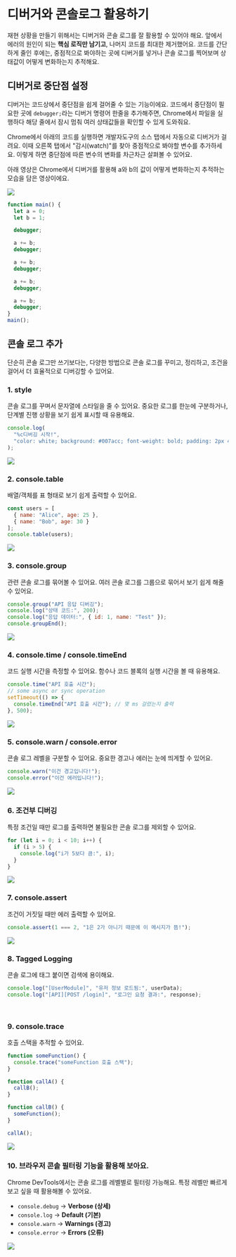 # 디버거와 콘솔로그 활용하기

재현 상황을 만들기 위해서는 디버거와 콘솔 로그를 잘 활용할 수 있어야 해요. 앞에서 에러의 원인이 되는 **핵심 로직만 남기고**, 나머지 코드를 최대한 제거했어요. 코드를 간단하게 줄인 후에는, 중점적으로 봐야하는 곳에 디버거를 넣거나 콘솔 로그를 찍어보며 상태값이 어떻게 변화하는지 추적해요.

## 디버거로 중단점 설정

디버거는 코드상에서 중단점을 쉽게 걸어줄 수 있는 기능이에요. 코드에서 중단점이 필요한 곳에 `debugger;`라는 디버거 명령어 한줄을 추가해주면, Chrome에서 파일을 실행하다 해당 줄에서 잠시 멈춰 여러 상태값들을 확인할 수 있게 도와줘요.

Chrome에서 아래의 코드를 실행하면 개발자도구의 소스 탭에서 자동으로 디버거가 걸려요. 이때 오른쪽 탭에서 "감시(watch)"를 찾아 중점적으로 봐야할 변수를 추가하세요. 이렇게 하면 중단점에 따른 변수의 변화를 차근차근 살펴볼 수 있어요.

아래 영상은 Chrome에서 디버거를 활용해 a와 b의 값이 어떻게 변화하는지 추적하는 모습을 담은 영상이에요.

![](../../images/reproduce/chrome-debugger.gif)

```js 5,8,11,14,17
function main() {
  let a = 0;
  let b = 1;

  debugger;

  a += b;
  debugger;

  a += b;
  debugger;

  a += b;
  debugger;

  a += b;
  debugger;
}
main();
```

## 콘솔 로그 추가

단순히 콘솔 로그만 쓰기보다는, 다양한 방법으로 콘솔 로그를 꾸미고, 정리하고, 조건을 걸어서 더 효율적으로 디버깅할 수 있어요.

### 1. style

콘솔 로그를 꾸며서 문자열에 스타일을 줄 수 있어요. 중요한 로그를 한눈에 구분하거나, 단계별 진행 상황을 보기 쉽게 표시할 때 유용해요.

```js
console.log(
  "%c디버깅 시작!",
  "color: white; background: #007acc; font-weight: bold; padding: 2px 4px; border-radius: 4px;"
);
```

![](../../images/reproduce/console/1.png)
<br>

### 2. console.table

배열/객체를 표 형태로 보기 쉽게 출력할 수 있어요.

```js
const users = [
  { name: "Alice", age: 25 },
  { name: "Bob", age: 30 }
];
console.table(users);
```

![](../../images/reproduce/console/2.png)
<br>

### 3. console.group

관련 콘솔 로그를 묶어볼 수 있어요. 여러 콘솔 로그를 그룹으로 묶어서 보기 쉽게 해줄 수 있어요.

```js
console.group("API 응답 디버깅");
console.log("상태 코드:", 200);
console.log("응답 데이터:", { id: 1, name: "Test" });
console.groupEnd();
```

![](../../images/reproduce/console/3.png)
<br>

### 4. console.time / console.timeEnd

코드 실행 시간을 측정할 수 있어요. 함수나 코드 블록의 실행 시간을 볼 때 유용해요.

```js
console.time("API 호출 시간");
// some async or sync operation
setTimeout(() => {
  console.timeEnd("API 호출 시간"); // 몇 ms 걸렸는지 출력
}, 500);
```

![](../../images/reproduce/console/4.png)
<br>

### 5. console.warn / console.error

콘솔 로그 레벨을 구분할 수 있어요. 중요한 경고나 에러는 눈에 띄게할 수 있어요.

```js
console.warn("이건 경고입니다!");
console.error("이건 에러입니다!");
```

![](../../images/reproduce/console/5.png)
<br>

### 6. 조건부 디버깅

특정 조건일 때만 로그를 출력하면 불필요한 콘솔 로그를 제외할 수 있어요.

```js
for (let i = 0; i < 10; i++) {
  if (i > 5) {
    console.log("i가 5보다 큼:", i);
  }
}
```

![](../../images/reproduce/console/6.png)
<br>

### 7. console.assert

조건이 거짓일 때만 에러 출력할 수 있어요.

```js
console.assert(1 === 2, "1은 2가 아니기 때문에 이 메시지가 뜸!");
```

![](../../images/reproduce/console/7.png)
<br>

### 8. Tagged Logging

콘솔 로그에 태그 붙이면 검색에 용이해요.

```js
console.log("[UserModule]", "유저 정보 로드됨:", userData);
console.log("[API][POST /login]", "로그인 요청 결과:", response);
```

<br>

### 9. console.trace

호출 스택을 추적할 수 있어요.

```js
function someFunction() {
  console.trace("someFunction 호출 스택");
}

function callA() {
  callB();
}

function callB() {
  someFunction();
}

callA();
```

![](../../images/reproduce/console/9.png)
<br>

### 10. 브라우저 콘솔 필터링 기능을 활용해 보아요.

Chrome DevTools에서는 콘솔 로그를 레벨별로 필터링 가능해요. 특정 레벨만 빠르게 보고 싶을 때 활용해볼 수 있어요.

- `console.debug` → **Verbose (상세)**
- `console.log` → **Default (기본)**
- `console.warn` → **Warnings (경고)**
- `console.error` → **Errors (오류)**

![](../../images/reproduce/console/10.png)
